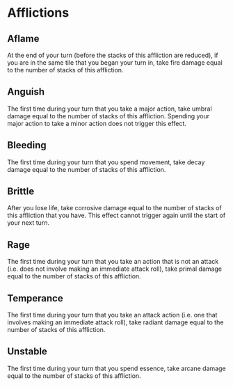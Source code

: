 # Afflictions

## Aflame

At the end of your turn (before the stacks of this affliction are reduced), if you are in the same tile that you began your turn in, take fire damage equal to the number of stacks of this affliction.

## Anguish

The first time during your turn that you take a major action, take umbral damage equal to the number of stacks of this affliction. Spending your major action to take a minor action does not trigger this effect.

## Bleeding

The first time during your turn that you spend movement, take decay damage equal to the number of stacks of this affliction.

## Brittle

After you lose life, take corrosive damage equal to the number of stacks of this affliction that you have. This effect cannot trigger again until the start of your next turn.

## Rage

The first time during your turn that you take an action that is not an attack (i.e. does not involve making an immediate attack roll), take primal damage equal to the number of stacks of this affliction.

## Temperance

The first time during your turn that you take an attack action (i.e. one that involves making an immediate attack roll), take radiant damage equal to the number of stacks of this affliction.

## Unstable

The first time during your turn that you spend essence, take arcane damage equal to the number of stacks of this affliction.
